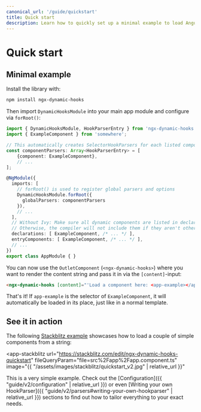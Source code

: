 ```yaml
---
canonical_url: '/guide/quickstart'
title: Quick start
description: Learn how to quickly set up a minimal example to load Angular components into dynamic content with the Angular Dynamic Hooks library.
---
```


# Quick start

## Minimal example

Install the library with:

```sh
npm install ngx-dynamic-hooks
```

Then import `DynamicHooksModule` into your main app module and configure via `forRoot()`:

```ts
import { DynamicHooksModule, HookParserEntry } from 'ngx-dynamic-hooks';
import { ExampleComponent } from 'somewhere';

// This automatically creates SelectorHookParsers for each listed component:
const componentParsers: Array<HookParserEntry> = [
    {component: ExampleComponent},
    // ...
];

@NgModule({
  imports: [
    // forRoot() is used to register global parsers and options
    DynamicHooksModule.forRoot({
      globalParsers: componentParsers
    }),
    // ...
  ],
  // Without Ivy: Make sure all dynamic components are listed in declarations and entryComponents.
  // Otherwise, the compiler will not include them if they aren't otherwise used in a template.
  declarations: [ ExampleComponent, /* ... */ ],
  entryComponents: [ ExampleComponent, /* ... */ ],
  // ...
})
export class AppModule { }
```
You can now use the `OutletComponent` (`<ngx-dynamic-hooks>`) where you want to render the content string and pass it in via the `[content]`-input:

```html
<ngx-dynamic-hooks [content]="'Load a component here: <app-example></app-example>'"></ngx-dynamic-hooks>
```

That's it! If `app-example` is the selector of `ExampleComponent`, it will automatically be loaded in its place, just like in a normal template.

## See it in action

The following <a href="https://stackblitz.com/edit/ngx-dynamic-hooks-quickstart" target="_blank">Stackblitz example</a> showcases how to load a couple of simple components from a string:

<app-stackblitz 
  url="https://stackblitz.com/edit/ngx-dynamic-hooks-quickstart" 
  fileQueryParam="file=src%2Fapp%2Fapp.component.ts"
  image="{{ "/assets/images/stackblitz/quickstart_v2.jpg" | relative_url }}"
></app-stackblitz>

This is a very simple example. Check out the [Configuration]({{ "guide/v2/configuration" | relative_url }}) or even [Writing your own HookParser]({{ "guide/v2/parsers#writing-your-own-hookparser" | relative_url }}) sections to find out how to tailor everything to your exact needs.